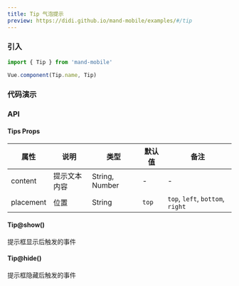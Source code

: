 ```yaml
---
title: Tip 气泡提示
preview: https://didi.github.io/mand-mobile/examples/#/tip
---
```


### 引入

```javascript
import { Tip } from 'mand-mobile'

Vue.component(Tip.name, Tip)
```

### 代码演示
<!-- DEMO -->

### API

#### Tips Props
|属性 | 说明 | 类型 | 默认值|备注|
|----|-----|------|------|------|
|content|提示文本内容|String, Number|-|-|
|placement|位置|String|`top`|`top`, `left`, `bottom`, `right`|

#### Tip@show()
提示框显示后触发的事件

#### Tip@hide()
提示框隐藏后触发的事件
